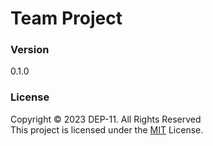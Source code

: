 # Team Project

### Version
0.1.0

### License
Copyright © 2023 DEP-11. All Rights Reserved <br>
This project is licensed under the [MIT](LICENSE.txt) License.